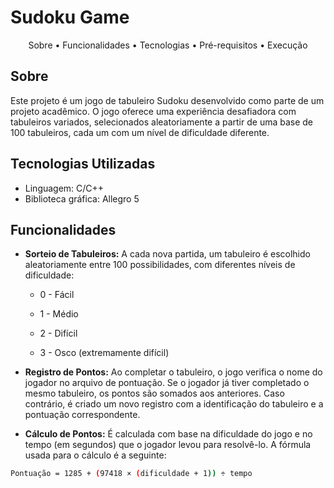
# Sudoku Game

<div align="center">

<a href="#sobre" style="text-decoration: none; color: inherit;">Sobre</a> • 
<a href="#funcionalidades" style="text-decoration: none; color: inherit;">Funcionalidades</a> • 
<a href="#tecnologias-utilizadas" style="text-decoration: none; color: inherit;">Tecnologias</a> • 
<a href="#pré-requisitos" style="text-decoration: none; color: inherit;">Pré-requisitos</a> • 
<a href="#como-executar" style="text-decoration: none; color: inherit;">Execução</a>

</div>

## Sobre 
Este projeto é um jogo de tabuleiro Sudoku desenvolvido como parte de um projeto acadêmico. O jogo oferece uma experiência desafiadora com tabuleiros variados, selecionados aleatoriamente a partir de uma base de 100 tabuleiros, cada um com um nível de dificuldade diferente.

## Tecnologias Utilizadas
- Linguagem: C/C++
- Biblioteca gráfica: Allegro 5

## Funcionalidades

- **Sorteio de Tabuleiros:** A cada nova partida, um tabuleiro é escolhido aleatoriamente entre 100 possibilidades, com diferentes níveis de dificuldade:

  - 0 - Fácil   
  
  - 1 - Médio

  - 2 - Difícil

  - 3 - Osco (extremamente difícil)

- **Registro de Pontos:**  Ao completar o tabuleiro, o jogo verifica o nome do jogador no arquivo de pontuação. Se o jogador já tiver completado o mesmo tabuleiro, os pontos são somados aos anteriores. Caso contrário, é criado um novo registro com a identificação do tabuleiro e a pontuação correspondente.


- **Cálculo de Pontos:** É calculada com base na dificuldade do jogo e no tempo (em segundos) que o jogador levou para resolvê-lo. A fórmula usada para o cálculo é a seguinte:

```bash
Pontuação = 1285 + (97418 × (dificuldade + 1)) ÷ tempo
```
